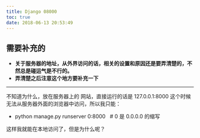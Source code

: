 ```yaml
---
title: Django 08000
toc: true
date: 2018-06-13 20:53:49
---
```

## 需要补充的


* **关于服务器的地址，从外界访问的话，相关的设置和原因还是要弄清楚的，不然总是碰运气是不行的。**
* **弄清楚之后注意这个地方要补充一下**





* * *








不知道为什么，放在服务器上的 网站，直接运行的话是 127.0.0.1:8000 这个时候无法从服务器外面的浏览器中访问，所以我只能：


  * python manage.py runserver 0:8000   # 0 是 0.0.0.0 的缩写


这样我就能在本地访问了，但是为什么呢？
